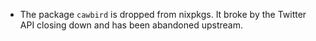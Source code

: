 - The package `cawbird` is dropped from nixpkgs. It broke by the Twitter API
  closing down and has been abandoned upstream.
